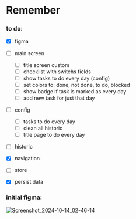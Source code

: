 # Remember

### to do:
- [x] figma
- [ ] main screen
  - [ ] title screen custom
  - [ ] checklist with switchs fields
  - [ ] show tasks to do every day (config)
  - [ ] set colors to: done, not done, to do, blocked
  - [ ] show badge if task is marked as every day
  - [ ] add new task for just that day
- [ ] config
  - [ ] tasks to do every day
  - [ ] clean all historic
  - [ ] title page to do every day
- [ ] historic
- [x] navigation
- [ ] store
- [x] persist data


### initial figma:
![Screenshot_2024-10-14_02-46-14](https://github.com/user-attachments/assets/0ad7fcc3-90ec-4d45-8254-55e2a506ff85)

